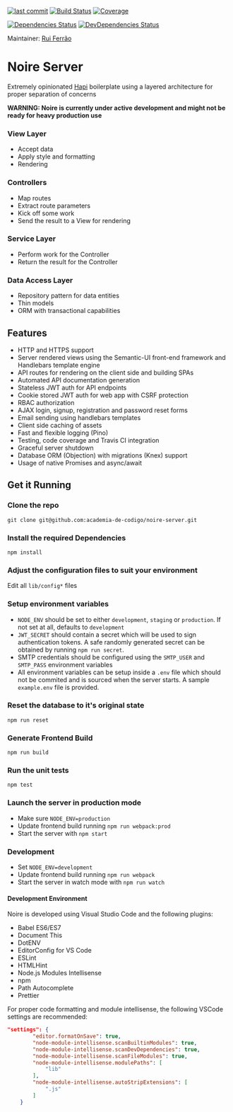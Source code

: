 [![last commit](https://img.shields.io/github/last-commit/academia-de-codigo/noire-server.svg)]()
[![Build Status](https://api.travis-ci.org/academia-de-codigo/noire-server.svg?branch=master)](https://travis-ci.org/academia-de-codigo/noire-server)
[![Coverage](https://codecov.io/gh/academia-de-codigo/noire-server/branch/master/graph/badge.svg)](https://codecov.io/gh/academia-de-codigo/noire-server)

[![Dependencies Status](https://david-dm.org/academia-de-codigo/noire-server/status.svg)](https://david-dm.org/academia-de-codigo/noire-server)
[![DevDependencies Status](https://david-dm.org/academia-de-codigo/noire-server/dev-status.svg)](https://david-dm.org/academia-de-codigo/noire-server?type=dev)

Maintainer: [Rui Ferrão](https://github.com/ferrao)

# Noire Server

Extremely opinionated [Hapi](http://hapijs.com) boilerplate using a layered architecture for proper separation of concerns

**WARNING: Noire is currently under active development and might not be ready for heavy production use**

### View Layer

*   Accept data
*   Apply style and formatting
*   Rendering

### Controllers

*   Map routes
*   Extract route parameters
*   Kick off some work
*   Send the result to a View for rendering

### Service Layer

*   Perform work for the Controller
*   Return the result for the Controller

### Data Access Layer

*   Repository pattern for data entities
*   Thin models
*   ORM with transactional capabilities

## Features

*   HTTP and HTTPS support
*   Server rendered views using the Semantic-UI front-end framework and Handlebars template engine
*   API routes for rendering on the client side and building SPAs
*   Automated API documentation generation
*   Stateless JWT auth for API endpoints
*   Cookie stored JWT auth for web app with CSRF protection
*   RBAC authorization
*   AJAX login, signup, registration and password reset forms
*   Email sending using handlebars templates
*   Client side caching of assets
*   Fast and flexible logging (Pino)
*   Testing, code coverage and Travis CI integration
*   Graceful server shutdown
*   Database ORM (Objection) with migrations (Knex) support
*   Usage of native Promises and async/await

## Get it Running

### Clone the repo

`git clone git@github.com:academia-de-codigo/noire-server.git`

### Install the required Dependencies

`npm install`

### Adjust the configuration files to suit your environment

Edit all `lib/config*` files

### Setup environment variables

*   `NODE_ENV` should be set to either `development`, `staging` or `production`. If not set at all, defaults to `development`
*   `JWT_SECRET` should contain a secret which will be used to sign authentication tokens. A safe randomly generated secret can be obtained by running `npm run secret`.
*   SMTP credentials should be configured using the `SMTP_USER` and `SMTP_PASS` environment variables
*   All environment variables can be setup inside a `.env` file which should not be commited and is sourced when the server starts. A sample `example.env` file is provided.

### Reset the database to it's original state

`npm run reset`

### Generate Frontend Build

`npm run build`

### Run the unit tests

`npm test`

### Launch the server in production mode

*   Make sure `NODE_ENV=production`
*   Update frontend build running `npm run webpack:prod`
*   Start the server with `npm start`

### Development

*   Set `NODE_ENV=development`
*   Update frontend build running `npm run webpack`
*   Start the server in watch mode with `npm run watch`

#### Development Environment

Noire is developed using Visual Studio Code and the following plugins:

*   Babel ES6/ES7
*   Document This
*   DotENV
*   EditorConfig for VS Code
*   ESLint
*   HTMLHint
*   Node.js Modules Intellisense
*   npm
*   Path Autocomplete
*   Prettier

For proper code formatting and module intellisense, the following VSCode settings are recommended:

```json
"settings": {
		"editor.formatOnSave": true,
		"node-module-intellisense.scanBuiltinModules": true,
		"node-module-intellisense.scanDevDependencies": true,
		"node-module-intellisense.scanFileModules": true,
		"node-module-intellisense.modulePaths": [
			"lib"
		],
		"node-module-intellisense.autoStripExtensions": [
			".js"
		]
	}
```

